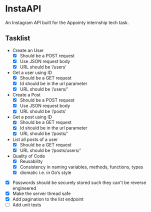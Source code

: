 # InstaAPI

An Instagram API built for the Appointy internship tech task.

## Tasklist

- Create an User
    - [X] Should be a POST request
    - [X] Use JSON request body
    - [X] URL should be ‘/users'
- Get a user using ID
    - [X] Should be a GET request
    - [X] Id should be in the url parameter
    - [X] URL should be ‘/users/<id here>’
- Create a Post
    - [X] Should be a POST request
    - [X] Use JSON request body
    - [X] URL should be ‘/posts'
- Get a post using ID
    - [X] Should be a GET request
    - [X] Id should be in the url parameter
    - [X] URL should be ‘/posts/<id here>’
- List all posts of a user
    - [X] Should be a GET request
    - [X] URL should be ‘/posts/users/<Id here>'

- Quality of Code
    - [X] Reusability
    - [X] Consistency in naming variables, methods, functions, types
    - [X] diomatic i.e. in Go’s style
- [X] Passwords should be securely stored such they can't be reverse engineered
- [X] Make the server thread safe
- [X] Add pagination to the list endpoint
- [ ] Add unit tests